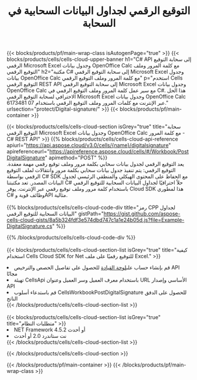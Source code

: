 ﻿---
title:  التوقيع الرقمي لجداول البيانات السحابية في السحابة
description:  واجهات برمجة التطبيقات السحابية ومجموعات SDK لـ Microsoft Excel والتوقيع الرقمي لـ OpenOffice Calc. التوقيع الرقمي لجداول البيانات بواسطة سحابة Cells API. يدعم SDK أنواع لغات التطوير. وهي تشمل Android وC# وGo وJava وNodeJS وPerl وPHP وPython وRuby وswift.
---
{{< blocks/products/pf/main-wrap-class isAutogenPage="true" >}}
{{< blocks/products/cells/cells-cloud-upper-banner h1="C# API إلى سحابة التوقيع الرقمي Microsoft Excel وجدول بيانات OpenOffice Calc مع كلمة المرور وملف التوقيع الرقمي" h2="مكتبة C# إلى سحابة التوقيع الرقمي Microsoft Excel وجدول بيانات OpenOffice Calc مع كلمة المرور وملف التوقيع الرقمي" p="استخدم Cells التوقيع الرقمي REST API إلى سحابة التوقيع الرقمي Microsoft Excel وجدول بيانات OpenOffice Calc مع سير عمل كلمة المرور وملف التوقيع الرقمي في C#. هذا الحل الاحترافي لسحابة التوقيع الرقمي Microsoft Excel وجدول بيانات OpenOffice Calc عبر الإنترنت مع كلمات المرور وملف التوقيع الرقمي باستخدام 07 6173481." urlsection="protect/Digital-signature/" >}}
{{< blocks/products/pf/main-container >}}

{{< blocks/products/cells/cells-cloud-section isGrey="true" title="سحابة التوقيع الرقمي Microsoft Excel وجدول بيانات OpenOffice Calc مع كلمة المرور - C# REST API" >}}
{{% blocks/products/cells/cells-cloud-api-reference apiurl="https://api.aspose.cloud/v3.0/cells/{name}/digitalsignature" apireferenceurl="https://apireference.aspose.cloud/cells/#/Workbook/PostDigitalSignature" apimethod="POST" %}}
<br/>
يعد التوقيع الرقمي لجدول بيانات سحابي بكلمة مرور وملف توقيع رقمي مهمة معقدة. التوقيع الرقمي: يتم تنفيذ جدول بيانات سحابي بكلمة مرور وانتقالات لملف التوقيع الرقمي بواسطة C# SDK مع الحفاظ على المحتوى الهيكلي والمنطقي الرئيسي لجدول البيانات المصدر. تعد مكتبتنا C# حلاً احترافيًا لجداول البيانات السحابية للتوقيع الرقمي باستخدام كلمة مرور وملف توقيع رقمي عبر الإنترنت. يوفر Cloud SDK هذا لمطوري C# وظائف قوية وAPI مثالية.
<br/>
<br/>
{{% blocks/products/cells/cells-cloud-code-div title="رمز CPP لجداول البيانات السحابية للتوقيع الرقمي" gistPath="https://gist.github.com/aspose-cells-cloud-gists/8a5b324fdf3e574dbd747c1a1e24b05d.js?file=Example-DigitalSignature.cs" %}}
  
{{% /blocks/products/cells/cells-cloud-code-div %}}
<br/>
<br/>
{{< blocks/products/cells/cells-cloud-section-list isGrey="true" title="كيفية استخدام Cells Cloud SDK for Net للتوقيع رقميًا على ملف Excel." >}}
<li> قم بإنشاء حساب على<a href="https://dashboard.aspose.cloud/">لوحة القيادة</a> للحصول على تفاصيل الحصص والترخيص API مجانًا</li>
<li>تهيئة CellsApi باستخدام معرف العميل وسر العميل وعنوان URL الأساسي وإصدار API</li>
<li>قم باستدعاء أسلوب CellsWorkbookPostDigitalSignature للحصول على الدفق الناتج</li>
{{< /blocks/products/cells/cells-cloud-section-list >}}
<br/>
<br/>
{{< blocks/products/cells/cells-cloud-section-list isGrey="true" title="متطلبات النظام" >}}
<li>NET Framework 4.5.2 أو أحدث</li>
<li>نت ستاندرد 2.0 أو أحدث</li>
{{< /blocks/products/cells/cells-cloud-section-list >}}

{{< /blocks/products/cells/cells-cloud-section >}}

{{< /blocks/products/pf/main-container >}}
{{< /blocks/products/pf/main-wrap-class >}}
